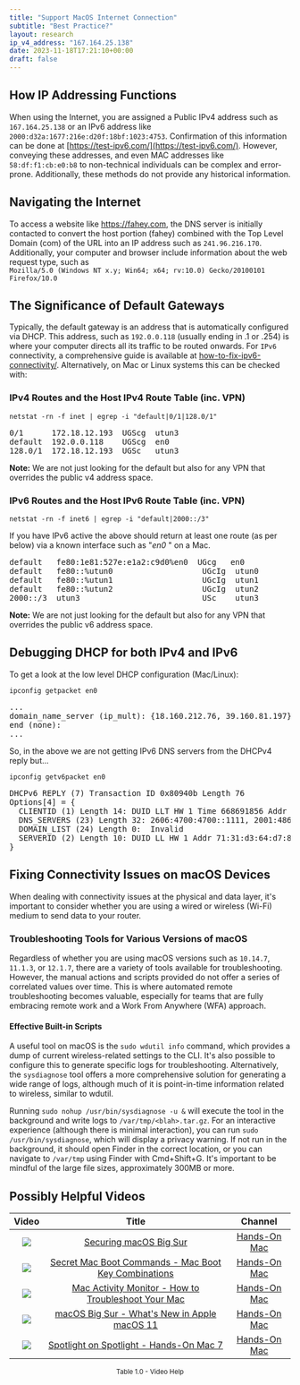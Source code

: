 ```yaml
---
title: "Support MacOS Internet Connection"
subtitle: "Best Practice?"
layout: research
ip_v4_address: "167.164.25.138"
date: 2023-11-18T17:21:10+00:00
draft: false
---
```


## How IP Addressing Functions

When using the Internet, you are assigned a Public IPv4 address such as ```167.164.25.138``` or an IPv6 address like ```2000:d32a:1677:216e:d20f:18bf:1023:4753```. Confirmation of this information can be done at [https://test-ipv6.com/](https://test-ipv6.com/). However, conveying these addresses, and even MAC addresses like ```58:df:f1:cb:e0:b8``` to non-technical individuals can be complex and error-prone. Additionally, these methods do not provide any historical information.
## Navigating the Internet
To access a website like https://fahey.com, the DNS server is initially contacted to convert the host portion (fahey) combined with the Top Level Domain (com) of the URL into an IP address such as ```241.96.216.170```. Additionally, your computer and browser include information about the web request type, such as <br>```Mozilla/5.0 (Windows NT x.y; Win64; x64; rv:10.0) Gecko/20100101 Firefox/10.0```
## The Significance of Default Gateways
Typically, the default gateway is an address that is automatically configured via DHCP. This address, such as ```192.0.0.118``` (usually ending in .1 or .254) is where your computer directs all its traffic to be routed onwards. For ```IPv6``` connectivity, a comprehensive guide is available at [how-to-fix-ipv6-connectivity/](/blog/how-to-fix-ipv6-connectivity/). Alternatively, on Mac or Linux systems this can be checked with:
<br>
### IPv4 Routes and the Host IPv4 Route Table (inc. VPN)
```netstat -rn -f inet | egrep -i "default|0/1|128.0/1"```

<pre>
0/1      172.18.12.193  UGScg  utun3
default  192.0.0.118    UGScg  en0
128.0/1  172.18.12.193  UGSc   utun3</pre>

**Note:** We are not just looking for the default but also for any VPN that overrides the public v4 address space.

### IPv6 Routes and the Host IPv6 Route Table (inc. VPN)
```netstat -rn -f inet6 | egrep -i "default|2000::/3"```

If you have IPv6 active the above should return at least one route (as per below) via a known interface such as "_en0_ " on a Mac. 

<pre>
default   fe80:1e81:527e:e1a2:c9d0%en0  UGcg   en0
default   fe80::%utun0                   UGcIg  utun0
default   fe80::%utun1                   UGcIg  utun1
default   fe80::%utun2                   UGcIg  utun2
2000::/3  utun3                          USc    utun3</pre>

**Note:** We are not just looking for the default but also for any VPN that overrides the public v6 address space.
<br>

## Debugging DHCP for both IPv4 and IPv6

To get a look at the low level DHCP configuration (Mac/Linux): 

```ipconfig getpacket en0```

<pre>
...
domain_name_server (ip_mult): {18.160.212.76, 39.160.81.197}
end (none):
...</pre>

So, in the above we are not getting IPv6 DNS servers from the DHCPv4 reply but...

```ipconfig getv6packet en0```

<pre>
DHCPv6 REPLY (7) Transaction ID 0x80940b Length 76
Options[4] = {
  CLIENTID (1) Length 14: DUID LLT HW 1 Time 668691856 Addr 58:df:f1:cb:e0:b8
  DNS_SERVERS (23) Length 32: 2606:4700:4700::1111, 2001:4860:4860::8844
  DOMAIN_LIST (24) Length 0:  Invalid
  SERVERID (2) Length 10: DUID LL HW 1 Addr 71:31:d3:64:d7:89
}</pre>




## Fixing Connectivity Issues on macOS Devices

When dealing with connectivity issues at the physical and data layer, it's important to consider whether you are using a wired or wireless (Wi-Fi) medium to send data to your router.
### Troubleshooting Tools for Various Versions of macOS

Regardless of whether you are using macOS versions such as `10.14.7`, `11.1.3`, or `12.1.7`, there are a variety of tools available for troubleshooting. However, the manual actions and scripts provided do not offer a series of correlated values over time. This is where automated remote troubleshooting becomes valuable, especially for teams that are fully embracing remote work and a Work From Anywhere (WFA) approach.
#### Effective Built-in Scripts

A useful tool on macOS is the `sudo wdutil info` command, which provides a dump of current wireless-related settings to the CLI. It's also possible to configure this to generate specific logs for troubleshooting. Alternatively, the `sysdiagnose` tool offers a more comprehensive solution for generating a wide range of logs, although much of it is point-in-time information related to wireless, similar to wdutil.

Running `sudo nohup /usr/bin/sysdiagnose -u &` will execute the tool in the background and write logs to `/var/tmp/<blah>.tar.gz`. For an interactive experience (although there is minimal interaction), you can run `sudo /usr/bin/sysdiagnose`, which will display a privacy warning. If not run in the background, it should open Finder in the correct location, or you can navigate to `/var/tmp` using Finder with Cmd+Shift+G. It's important to be mindful of the large file sizes, approximately 300MB or more.
## Possibly Helpful Videos

<link href="/plugins/lity/css/lity.min.css" rel="stylesheet">
<script src="/plugins/lity/js/lity.min.js"></script>
<div class="table1-start"></div>

|Video | Title | Channel |
| :---: | :---: | :---: |
|<a href="https://www.youtube.com/watch?v=7KdhJimuhNw" data-lity><img src="https://i.ytimg.com/vi/7KdhJimuhNw/default.jpg" class="img-fluid"></a>|<a href="https://www.youtube.com/watch?v=7KdhJimuhNw" data-lity>Securing macOS Big Sur</a>|<a target="_blank" href="https://www.youtube.com/channel/UCg43DP8MdHVcl4rFK_delBg" >Hands-On Mac</a>|
|<a href="https://www.youtube.com/watch?v=VwNYWAxHCgM" data-lity><img src="https://i.ytimg.com/vi/VwNYWAxHCgM/default.jpg" class="img-fluid"></a>|<a href="https://www.youtube.com/watch?v=VwNYWAxHCgM" data-lity>Secret Mac Boot Commands - Mac Boot Key Combinations</a>|<a target="_blank" href="https://www.youtube.com/channel/UCg43DP8MdHVcl4rFK_delBg" >Hands-On Mac</a>|
|<a href="https://www.youtube.com/watch?v=TWzWd_DiaJ0" data-lity><img src="https://i.ytimg.com/vi/TWzWd_DiaJ0/default.jpg" class="img-fluid"></a>|<a href="https://www.youtube.com/watch?v=TWzWd_DiaJ0" data-lity>Mac Activity Monitor - How to Troubleshoot Your Mac</a>|<a target="_blank" href="https://www.youtube.com/channel/UCg43DP8MdHVcl4rFK_delBg" >Hands-On Mac</a>|
|<a href="https://www.youtube.com/watch?v=JMKi6o9kaZI" data-lity><img src="https://i.ytimg.com/vi/JMKi6o9kaZI/default.jpg" class="img-fluid"></a>|<a href="https://www.youtube.com/watch?v=JMKi6o9kaZI" data-lity>macOS Big Sur - What&#39;s New in Apple macOS 11</a>|<a target="_blank" href="https://www.youtube.com/channel/UCg43DP8MdHVcl4rFK_delBg" >Hands-On Mac</a>|
|<a href="https://www.youtube.com/watch?v=RslZ4W1EPqk" data-lity><img src="https://i.ytimg.com/vi/RslZ4W1EPqk/default.jpg" class="img-fluid"></a>|<a href="https://www.youtube.com/watch?v=RslZ4W1EPqk" data-lity>Spotlight on Spotlight - Hands-On Mac 7</a>|<a target="_blank" href="https://www.youtube.com/channel/UCg43DP8MdHVcl4rFK_delBg" >Hands-On Mac</a>|

<center><small>Table 1.0 - Video Help</small></center>
 <br>
<div class="table1-end"></div>
<script type="text/javascript">
(function() {
    $('div.table1-start').nextUntil('div.table1-end', 'table').addClass('table thead-dark table-striped table-responsive rounded').attr('id', 't1');
    $('#t1').find('thead').addClass('thead-dark');
})();
</script>
